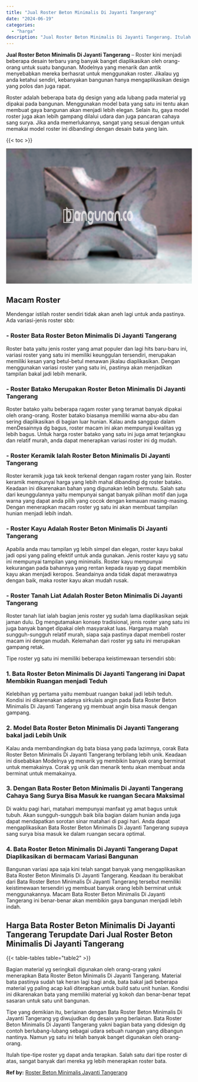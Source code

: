 ```yaml
---
title: "Jual Roster Beton Minimalis Di Jayanti Tangerang"
date: "2024-06-19"
categories: 
  - "harga"
description: "Jual Roster Beton Minimalis Di Jayanti Tangerang. Itulah tipe-tipe roster yg dapat anda terapkan. Salah satu dari tipe roster di atas, sangat banyak dari mer..."
---
```


**Jual Roster Beton Minimalis Di Jayanti Tangerang** – Roster kini menjadi beberapa desain terbaru yang banyak banget diaplikasikan oleh orang-orang untuk suatu bangunan. Modelnya yang menarik dan antik menyebabkan mereka berhasrat untuk menggunakan roster. Jikalau yg anda ketahui sendiri, kebanyakan bangunan hanya mengaplikasikan design yang polos dan juga rapat.

Roster adalah beberapa bata dg design yang ada lubang pada material yg dipakai pada bangunan. Menggunakan model bata yang satu ini tentu akan membuat gaya bangunan akan menjadi lebih elegan. Selain itu, gaya model roster juga akan lebih gampang dilalui udara dan juga pancaran cahaya sang surya. Jika anda memerlukannya, sangat yang sesuai dengan untuk memakai model roster ini dibandingi dengan desain bata yang lain.

{{< toc >}}

![Jual Roster Beton Minimalis Di Jayanti Tangerang](/images/bata-roster-minimalis-15.png)

## Macam Roster

Mendengar istilah roster sendiri tidak akan aneh lagi untuk anda pastinya. Ada variasi-jenis roster sbb:

### \- Roster Bata Roster Beton Minimalis Di Jayanti Tangerang

Roster bata yaitu jenis roster yang amat populer dan lagi hits baru-baru ini, variasi roster yang satu ini memiliki keunggulan tersendiri, merupakan memiliki kesan yang betul-betul menawan jikalau diaplikasikan. Dengan menggunakan variasi roster yang satu ini, pastinya akan menjadikan tampilan bakal jadi lebih menarik.

### \- Roster Batako Merupakan Roster Beton Minimalis Di Jayanti Tangerang

Roster batako yaitu beberapa ragam roster yang teramat banyak dipakai oleh orang-orang. Roster batako biasanya memiliki warna abu-abu dan sering diaplikasikan di bagian luar hunian. Kalau anda sanggup dalam menDesainnya dg bagus, roster macam ini akan mempunyai kwalitas yg lebih bagus. Untuk harga roster batako yang satu ini juga amat terjangkau dan relatif murah, anda dapat menerapkan variasi roster ini dg mudah.

### \- Roster Keramik Ialah Roster Beton Minimalis Di Jayanti Tangerang

Roster keramik juga tak keok terkenal dengan ragam roster yang lain. Roster keramik mempunyai harga yang lebih mahal dibandingi dg roster batako. Keadaan ini dikarenakan bahan yang digunakan lebih bermutu. Salah satu dari keunggulannya yaitu mempunyai sangat banyak pilihan motif dan juga warna yang dapat anda pilih yang cocok dengan kemauan masing-masing. Dengan menerapkan macam roster yg satu ini akan membuat tampilan hunian menjadi lebih indah.

### \- Roster Kayu Adalah Roster Beton Minimalis Di Jayanti Tangerang

Apabila anda mau tampilan yg lebih simpel dan elegan, roster kayu bakal jadi opsi yang paling efektif untuk anda gunakan. Jenis roster kayu yg satu ini mempunyai tampilan yang minimalis. Roster kayu mempunyai kekurangan pada bahannya yang rentan kepada rayap yg dapat membikin kayu akan menjadi keropos. Seandainya anda tidak dapat merawatnya dengan baik, maka roster kayu akan mudah rusak.

### \- Roster Tanah Liat Adalah Roster Beton Minimalis Di Jayanti Tangerang

Roster tanah liat ialah bagian jenis roster yg sudah lama diaplikasikan sejak jaman dulu. Dg mengutamakan konsep tradisional, jenis roster yang satu ini juga banyak banget dipakai oleh masyarakat luas. Harganya malah sungguh-sungguh relatif murah, siapa saja pastinya dapat membeli roster macam ini dengan mudah. Kelemahan dari roster yg satu ini merupakan gampang retak.

Tipe roster yg satu ini memiliki beberapa keistimewaan tersendiri sbb:

### 1\. Bata Roster Beton Minimalis Di Jayanti Tangerang ini Dapat Membikin Ruangan menjadi Teduh

Kelebihan yg pertama yaitu membuat ruangan bakal jadi lebih teduh. Kondisi ini dikarenakan adanya sirkulais angin pada Bata Roster Beton Minimalis Di Jayanti Tangerang yg membuat angin bisa masuk dengan gampang.

### 2\. Model Bata Roster Beton Minimalis Di Jayanti Tangerang bakal jadi Lebih Unik

Kalau anda membandingkan dg bata biasa yang pada lazimnya, corak Bata Roster Beton Minimalis Di Jayanti Tangerang terbilang lebih unik. Keadaan ini disebabkan Modelnya yg menarik yg membikin banyak orang berminat untuk memakainya. Corak yg unik dan menarik tentu akan membuat anda berminat untuk memakainya.

### 3\. Dengan Bata Roster Beton Minimalis Di Jayanti Tangerang Cahaya Sang Surya Bisa Masuk ke ruangan Secara Maksimal

Di waktu pagi hari, matahari mempunyai manfaat yg amat bagus untuk tubuh. Akan sungguh-sungguh baik bila bagian dalam hunian anda juga dapat mendapatkan sorotan sinar matahari di pagi hari. Anda dapat mengaplikasikan Bata Roster Beton Minimalis Di Jayanti Tangerang supaya sang surya bisa masuk ke dalam ruangan secara optimal.

### 4\. Bata Roster Beton Minimalis Di Jayanti Tangerang Dapat Diaplikasikan di bermacam Variasi Bangunan

Bangunan variasi apa saja kini telah sangat banyak yang mengaplikasikan Bata Roster Beton Minimalis Di Jayanti Tangerang. Keadaan itu berakibat dari Bata Roster Beton Minimalis Di Jayanti Tangerang tersebut memiliki keistimewaan tersendiri yg membuat banyak orang lebih berminat untuk menggunakannya. Macam Bata Roster Beton Minimalis Di Jayanti Tangerang ini benar-benar akan membikin gaya bangunan menjadi lebih indah.

## Harga Bata Roster Beton Minimalis Di Jayanti Tangerang Terupdate Dari Jual Roster Beton Minimalis Di Jayanti Tangerang

{{< table-tables table="table2" >}}

Bagian material yg seringkali digunakan oleh orang-orang yakni menerapkan Bata Roster Beton Minimalis Di Jayanti Tangerang. Material bata pastinya sudah tak heran lagi bagi anda, bata bakal jadi beberapa material yg paling acap kali diterapkan untuk build satu unit hunian. Kondisi ini dikarenakan bata yang memiliki material yg kokoh dan benar-benar tepat sasaran untuk satu unit bangunan.

Tipe yang demikian itu, berlainan dengan Bata Roster Beton Minimalis Di Jayanti Tangerang yg diwujudkan dg desain yang berlainan. Bata Roster Beton Minimalis Di Jayanti Tangerang yakni bagian bata yang didesign dg contoh berlubang-lubang sebagai udara sebuah ruangan yang dibangun nantinya. Namun yg satu ini telah banyak banget digunakan oleh orang-orang.

Itulah tipe-tipe roster yg dapat anda terapkan. Salah satu dari tipe roster di atas, sangat banyak dari mereka yg lebih menerapkan roster bata.

**Ref by:** [Roster Beton Minimalis Jayanti Tangerang](https://id.wikipedia.org/wiki/Roster)
